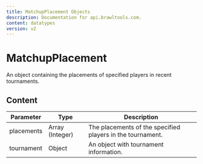 ```yaml
---
title: MatchupPlacement Objects
description: Documentation for api.brawltools.com.
content: datatypes
version: v2
---
```


# MatchupPlacement

An object containing the placements of specified players in recent tournaments.

## Content

| Parameter  | Type            | Description                                                |
| ---------- | --------------- | ---------------------------------------------------------- |
| placements | Array (Integer) | The placements of the specified players in the tournament. |
| tournament | Object          | An object with tournament information.                     |
